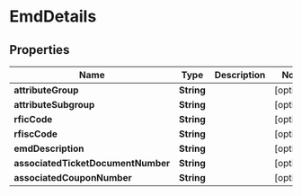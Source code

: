 

# EmdDetails


## Properties

| Name | Type | Description | Notes |
|------------ | ------------- | ------------- | -------------|
|**attributeGroup** | **String** |  |  [optional] |
|**attributeSubgroup** | **String** |  |  [optional] |
|**rficCode** | **String** |  |  [optional] |
|**rfiscCode** | **String** |  |  [optional] |
|**emdDescription** | **String** |  |  [optional] |
|**associatedTicketDocumentNumber** | **String** |  |  [optional] |
|**associatedCouponNumber** | **String** |  |  [optional] |



